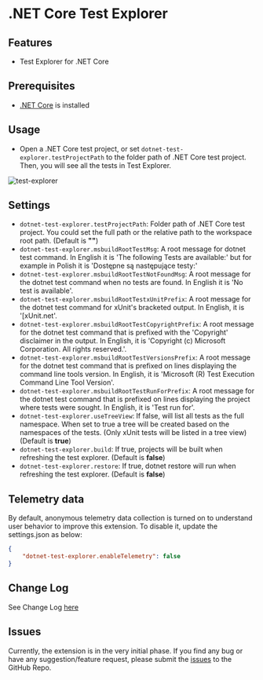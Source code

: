 # .NET Core Test Explorer

## Features

* Test Explorer for .NET Core

## Prerequisites

* [.NET Core](https://www.microsoft.com/net/core) is installed

## Usage

* Open a .NET Core test project, or set `dotnet-test-explorer.testProjectPath` to the folder path of .NET Core test project. Then, you will see all the tests in Test Explorer.

![test-explorer](images/test-explorer.png)

## Settings

* `dotnet-test-explorer.testProjectPath`: Folder path of .NET Core test project. You could set the full path or the relative path to the workspace root path. (Default is **""**)
* `dotnet-test-explorer.msbuildRootTestMsg`: A root message for dotnet test command. In English it is 'The following Tests are available:' but for example in Polish it is 'Dostępne są następujące testy:'
* `dotnet-test-explorer.msbuildRootTestNotFoundMsg`: A root message for the dotnet test command when no tests are found. In English it is 'No test is available'.
* `dotnet-test-explorer.msbuildRootTestxUnitPrefix`: A root message for the dotnet test command for xUnit's bracketed output. In English, it is '[xUnit.net'.
* `dotnet-test-explorer.msbuildRootTestCopyrightPrefix`: A root message for the dotnet test command that is prefixed with the 'Copyright' disclaimer in the output. In English, it is 'Copyright (c) Microsoft Corporation.  All rights reserved.'.
* `dotnet-test-explorer.msbuildRootTestVersionsPrefix`: A root message for the dotnet test command that is prefixed on lines displaying the command line tools version. In English, it is 'Microsoft (R) Test Execution Command Line Tool Version'.
* `dotnet-test-explorer.msbuildRootTestRunForPrefix`: A root message for the dotnet test command that is prefixed on lines displaying the project where tests were sought. In English, it is 'Test run for'.
* `dotnet-test-explorer.useTreeView`: If false, will list all tests as the full namespace. When set to true a tree will be created based on the namespaces of the tests. (Only xUnit tests will be listed in a tree view) (Default is **true**)
* `dotnet-test-explorer.build`: If true, projects will be built when refreshing the test explorer. (Default is **false**)
* `dotnet-test-explorer.restore`: If true, dotnet restore will run when refreshing the test explorer. (Default is **false**)

## Telemetry data

By default, anonymous telemetry data collection is turned on to understand user behavior to improve this extension. To disable it, update the settings.json as below:
```json
{
    "dotnet-test-explorer.enableTelemetry": false
}
```

## Change Log

See Change Log [here](CHANGELOG.md)

## Issues

Currently, the extension is in the very initial phase. If you find any bug or have any suggestion/feature request, please submit the [issues](https://github.com/formulahendry/vscode-dotnet-test-explorer/issues) to the GitHub Repo.
